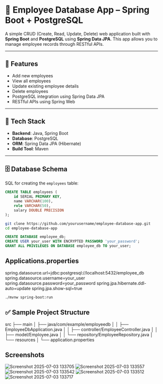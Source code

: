 # 🧾 Employee Database App – Spring Boot + PostgreSQL

A simple CRUD (Create, Read, Update, Delete) web application built with **Spring Boot** and **PostgreSQL** using **Spring Data JPA**. This app allows you to manage employee records through RESTful APIs.

---

## 🚀 Features

- Add new employees
- View all employees
- Update existing employee details
- Delete employees
- PostgreSQL integration using Spring Data JPA
- RESTful APIs using Spring Web

---

## 🧱 Tech Stack

- **Backend**: Java, Spring Boot
- **Database**: PostgreSQL
- **ORM**: Spring Data JPA (Hibernate)
- **Build Tool**: Maven

---

## 🗄️ Database Schema

SQL for creating the `employees` table:

```sql
CREATE TABLE employees (
    id SERIAL PRIMARY KEY,
    name VARCHAR(100),
    role VARCHAR(50),
    salary DOUBLE PRECISION
);
```
```bash
git clone https://github.com/yourusername/employee-database-app.git
cd employee-database-app
```

```sql
CREATE DATABASE employee_db;
CREATE USER your_user WITH ENCRYPTED PASSWORD 'your_password';
GRANT ALL PRIVILEGES ON DATABASE employee_db TO your_user;
```
## Applications.properties

spring.datasource.url=jdbc:postgresql://localhost:5432/employee_db
spring.datasource.username=your_user
spring.datasource.password=your_password
spring.jpa.hibernate.ddl-auto=update
spring.jpa.show-sql=true

```bash
./mvnw spring-boot:run
```

## ✅ Sample Project Structure

src
├── main
│   ├── java/com/example/employeedb
│   │   ├── EmployeeDbApplication.java
│   │   ├── controller/EmployeeController.java
│   │   ├── model/Employee.java
│   │   └── repository/EmployeeRepository.java
│   └── resources
│       └── application.properties


## Screenshots


![Screenshot 2025-07-03 133705](https://github.com/user-attachments/assets/b05eaaae-22b8-4348-a38d-10c1742f4f26)
![Screenshot 2025-07-03 133557](https://github.com/user-attachments/assets/5453c702-d9a2-44ed-b80b-a4b49e567e53)
![Screenshot 2025-07-03 133542](https://github.com/user-attachments/assets/8f252cab-4677-4079-9209-b7e600c1f200)
![Screenshot 2025-07-03 133512](https://github.com/user-attachments/assets/edd82563-8aaa-46ed-bd7c-b6ae4415f660)
![Screenshot 2025-07-03 133717](https://github.com/user-attachments/assets/a6bcc646-3c48-4060-963f-22235c1c008e)
